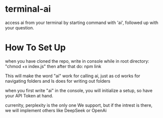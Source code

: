 # terminal-ai
access ai from your terminal by starting command with 'ai', followed up with your question.


# How To Set Up

when you have cloned the repo,
write in console while in root directory:
"chmod +x index.js"
then after that do:
npm link


This will make the word "ai" work for calling ai, just as cd works for navigating folders and ls does for writing out folders

when you first write "ai" in the console, you will initialize a setup,
so have your API Token at hand.

currenlty, perplexity is the only one We support, but if the intrest is there, we will implement others like DeepSeek or OpenAi
